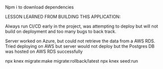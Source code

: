Npm i to download dependencies

LESSON LEARNED FROM BUILDING THIS APPLICATION:

Always run CI/CD early in the project,  was attempting to deploy but will not build on deployment and too many bugs to back track.

Server worked on Azure, but could not retrieve the data from a AWS RDS. Tried deploying on AWS but server would not deploy but the Postgres DB was hosted on AWS RDS successfully


npx knex migrate:make 
migrate:rollback/latest
npx knex seed:run
